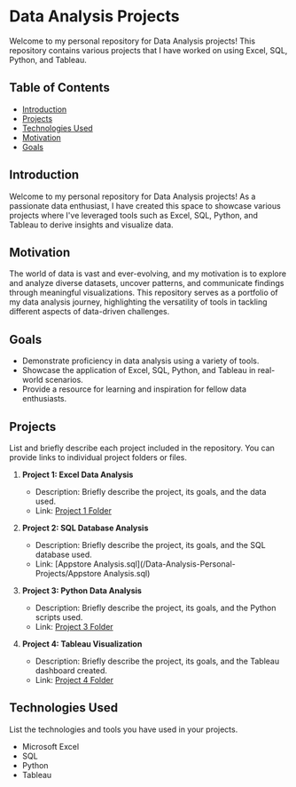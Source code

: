 # Data Analysis Projects

Welcome to my personal repository for Data Analysis projects! This repository contains various projects that I have worked on using Excel, SQL, Python, and Tableau.

## Table of Contents
- [Introduction](#introduction)
- [Projects](#projects)
- [Technologies Used](#technologies-used)
- [Motivation](#Motivation)
- [Goals](#Goals)

## Introduction
Welcome to my personal repository for Data Analysis projects! As a passionate data enthusiast, I have created this space to showcase various projects where I've leveraged tools such as Excel, SQL, Python, and Tableau to derive insights and visualize data.

## Motivation
The world of data is vast and ever-evolving, and my motivation is to explore and analyze diverse datasets, uncover patterns, and communicate findings through meaningful visualizations. This repository serves as a portfolio of my data analysis journey, highlighting the versatility of tools in tackling different aspects of data-driven challenges.

## Goals
- Demonstrate proficiency in data analysis using a variety of tools.
- Showcase the application of Excel, SQL, Python, and Tableau in real-world scenarios.
- Provide a resource for learning and inspiration for fellow data enthusiasts.

## Projects
List and briefly describe each project included in the repository. You can provide links to individual project folders or files.

1. **Project 1: Excel Data Analysis**
   - Description: Briefly describe the project, its goals, and the data used.
   - Link: [Project 1 Folder](/projects/project1_excel_analysis)

2. **Project 2: SQL Database Analysis**
   - Description: Briefly describe the project, its goals, and the SQL database used.
   - Link: [Appstore Analysis.sql](/Data-Analysis-Personal-Projects/Appstore Analysis.sql) 

3. **Project 3: Python Data Analysis**
   - Description: Briefly describe the project, its goals, and the Python scripts used.
   - Link: [Project 3 Folder](/projects/project3_python_analysis)

4. **Project 4: Tableau Visualization**
   - Description: Briefly describe the project, its goals, and the Tableau dashboard created.
   - Link: [Project 4 Folder](/projects/project4_tableau_visualization)

## Technologies Used
List the technologies and tools you have used in your projects.

- Microsoft Excel
- SQL
- Python
- Tableau

